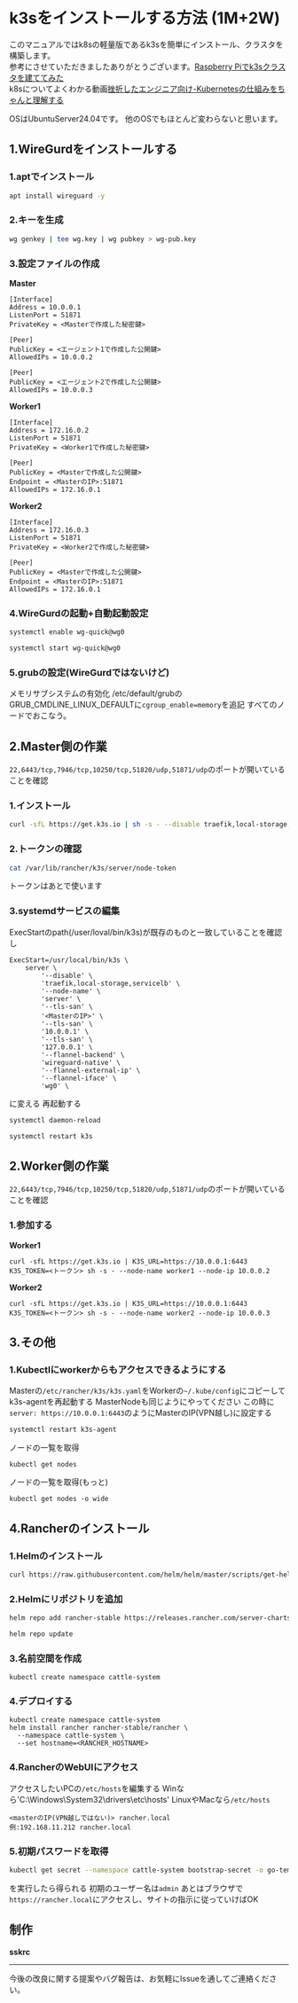 # k3sをインストールする方法 (1M+2W)
このマニュアルではk8sの軽量版であるk3sを簡単にインストール、クラスタを構築します。  
参考にさせていただきましたありがとうございます。[Raspberry Piでk3sクラスタを建ててみた](https://qiita.com/to-fmak/items/696eb97a454111435337)  
k8sについてよくわかる動画[挫折したエンジニア向け-Kubernetesの仕組みをちゃんと理解する](https://www.youtube.com/watch?v=r0NpHb-6IvY)

OSはUbuntuServer24.04です。
他のOSでもほとんど変わらないと思います。

## 1.WireGurdをインストールする
### 1.aptでインストール
```bash
apt install wireguard -y
```
### 2.キーを生成
```bash
wg genkey | tee wg.key | wg pubkey > wg-pub.key
```
### 3.設定ファイルの作成
**Master**
```
[Interface]
Address = 10.0.0.1
ListenPort = 51871
PrivateKey = <Masterで作成した秘密鍵>

[Peer]
PublicKey = <エージェント1で作成した公開鍵>
AllowedIPs = 10.0.0.2

[Peer]
PublicKey = <エージェント2で作成した公開鍵>
AllowedIPs = 10.0.0.3
```
**Worker1**
```
[Interface]
Address = 172.16.0.2
ListenPort = 51871
PrivateKey = <Worker1で作成した秘密鍵>

[Peer]
PublicKey = <Masterで作成した公開鍵>
Endpoint = <MasterのIP>:51871
AllowedIPs = 172.16.0.1
```
**Worker2**
```
[Interface]
Address = 172.16.0.3
ListenPort = 51871
PrivateKey = <Worker2で作成した秘密鍵>

[Peer]
PublicKey = <Masterで作成した公開鍵>
Endpoint = <MasterのIP>:51871
AllowedIPs = 172.16.0.1
```
### 4.WireGurdの起動+自動起動設定
```bash
systemctl enable wg-quick@wg0
```
```bash
systemctl start wg-quick@wg0
```

### 5.grubの設定(WireGurdではないけど)
メモリサブシステムの有効化
/etc/default/grubのGRUB_CMDLINE_LINUX_DEFAULTに`cgroup_enable=memory`を追記
すべてのノードでおこなう。
## 2.Master側の作業
`22,6443/tcp,7946/tcp,10250/tcp,51820/udp,51871/udp`のポートが開いていることを確認
### 1.インストール
```bash
curl -sfL https://get.k3s.io | sh -s - --disable traefik,local-storage,servicelb --node-name master --tls-san 10.0.0.1 --tls-san <MasterのIP> --tls-san 127.0.0.1
```
### 2.トークンの確認
```bash
cat /var/lib/rancher/k3s/server/node-token
```
トークンはあとで使います
### 3.systemdサービスの編集
ExecStartのpath(/user/loval/bin/k3s)が既存のものと一致していることを確認し
```
ExecStart=/usr/local/bin/k3s \
    server \
        '--disable' \
        'traefik,local-storage,servicelb' \
        '--node-name' \
        'server' \
        '--tls-san' \
        '<MasterのIP>' \
        '--tls-san' \
        '10.0.0.1' \
        '--tls-san' \
        '127.0.0.1' \
        '--flannel-backend' \
        'wireguard-native' \
        '--flannel-external-ip' \
        '--flannel-iface' \
        'wg0' \
```
に変える
再起動する
```bash
systemctl daemon-reload
```
```bash
systemctl restart k3s
```
## 2.Worker側の作業
`22,6443/tcp,7946/tcp,10250/tcp,51820/udp,51871/udp`のポートが開いていることを確認
### 1.参加する
**Worker1**
```
curl -sfL https://get.k3s.io | K3S_URL=https://10.0.0.1:6443 K3S_TOKEN=<トークン> sh -s - --node-name worker1 --node-ip 10.0.0.2
```
**Worker2**
```
curl -sfL https://get.k3s.io | K3S_URL=https://10.0.0.1:6443 K3S_TOKEN=<トークン> sh -s - --node-name worker2 --node-ip 10.0.0.3
```

## 3.その他
### 1.Kubectlにworkerからもアクセスできるようにする
Masterの`/etc/rancher/k3s/k3s.yaml`をWorkerの`~/.kube/config`にコピーしてk3s-agentを再起動する
MasterNodeも同じようにやってください
この時に`server: https://10.0.0.1:6443`のようにMasterのIP(VPN越し)に設定する
```bash
systemctl restart k3s-agent
```

ノードの一覧を取得
```
kubectl get nodes
```
ノードの一覧を取得(もっと)
```
kubectl get nodes -o wide
```
## 4.Rancherのインストール
### 1.Helmのインストール
```bash
curl https://raw.githubusercontent.com/helm/helm/master/scripts/get-helm-3 | bash
```
### 2.Helmにリポジトリを追加
```bash
helm repo add rancher-stable https://releases.rancher.com/server-charts/stable
```
```bash
helm repo update
```
### 3.名前空間を作成
```
kubectl create namespace cattle-system
```
### 4.デプロイする
```
kubectl create namespace cattle-system
helm install rancher rancher-stable/rancher \
  --namespace cattle-system \
  --set hostname=<RANCHER_HOSTNAME>
```
### 4.RancherのWebUIにアクセス
アクセスしたいPCの`/etc/hosts`を編集する
Winなら'C:\Windows\System32\drivers\etc\hosts'
LinuxやMacなら`/etc/hosts`
```
<masterのIP(VPN越しではない)> rancher.local
例:192.168.11.212 rancher.local
```
### 5.初期パスワードを取得
```bash
kubectl get secret --namespace cattle-system bootstrap-secret -o go-template='{{.data.bootstrapPassword|base64decode}}{{"\n"}}'
```
を実行したら得られる
初期のユーザー名は`admin`
あとはブラウザで
`https://rancher.local`にアクセスし、サイトの指示に従っていけばOK

## 制作
**sskrc**

---

今後の改良に関する提案やバグ報告は、お気軽にIssueを通してご連絡ください。

